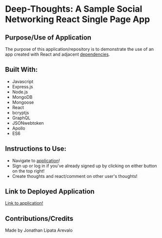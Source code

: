 # Deep-Thoughts: A Sample Social Networking React Single Page App

## Purpose/Use of Application
The purpose of this application/repository is to demonstrate the use of an app created with React and adjacent [dependencies](#built-with).

## Built With:
* Javascript
* Express.js
* Node.js
* MongoDB
* Mongoose
* React
* bcryptjs
* GraphQL
* JSONwebtoken
* Apollo
* ES6

## Instructions to Use:
* Navigate to [application](https://jonathicke-deep-thoughts.herokuapp.com/)!
* Sign up or log in if you've already signed up by clicking on either button on the top right!
* Create thoughts and react/comment on other user's thoughts!

## Link to Deployed Application

[Link to application!](https://jonathicke-deep-thoughts.herokuapp.com/)

## Contributions/Credits
Made by Jonathan Lipata Arevalo

